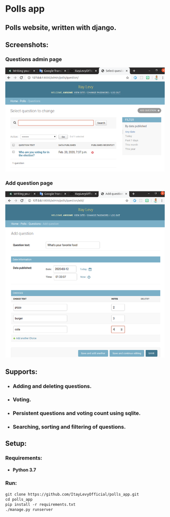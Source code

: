 # Polls app
## Polls website, written with django.

## Screenshots:
### Questions admin page
![Questions admin page](screenshots/question_admin.png)
### Add question page
![Add question page](screenshots/add_question_page.png)

## Supports: 
* ### Adding and deleting questions.
* ### Voting.
* ### Persistent questions and voting count using sqlite.
* ### Searching, sorting and filtering of questions.
## Setup:
### Requirements:
* #### Python 3.7
### Run:
```shell script 
git clone https://github.com/ItayLevyOfficial/polls_app.git
cd polls_app
pip install -r requirements.txt
./manage.py runserver
```

